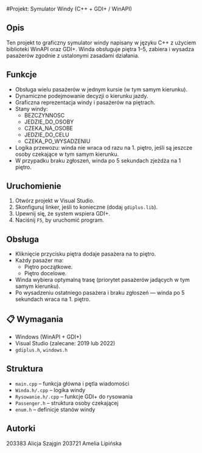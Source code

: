 #Projekt: Symulator Windy (C++ + GDI+ / WinAPI)

## Opis
Ten projekt to graficzny symulator windy napisany w języku C++ z użyciem biblioteki WinAPI oraz GDI+. Winda obsługuje piętra 1–5, zabiera i wysadza pasażerów zgodnie z ustalonymi zasadami działania.

## Funkcje

- Obsługa wielu pasażerów w jednym kursie (w tym samym kierunku).
- Dynamiczne podejmowanie decyzji o kierunku jazdy.
- Graficzna reprezentacja windy i pasażerów na piętrach.
- Stany windy:
  - BEZCZYNNOSC
  - JEDZIE_DO_OSOBY
  - CZEKA_NA_OSOBE
  - JEDZIE_DO_CELU
  - CZEKA_PO_WYSADZENIU
- Logika przewozu: winda nie wraca od razu na 1. piętro, jeśli są jeszcze osoby czekające w tym samym kierunku.
- W przypadku braku zgłoszeń, winda po 5 sekundach zjeżdża na 1 piętro.

## Uruchomienie

1. Otwórz projekt w Visual Studio.
2. Skonfiguruj linker, jeśli to konieczne (dodaj `gdiplus.lib`).
3. Upewnij się, że system wspiera GDI+.
4. Naciśnij `F5`, by uruchomić program.

## Obsługa

- Kliknięcie przycisku piętra dodaje pasażera na to piętro.
- Każdy pasażer ma:
  - Piętro początkowe.
  - Piętro docelowe.
- Winda wybiera optymalną trasę (priorytet pasażerów jadących w tym samym kierunku).
- Po wysadzeniu ostatniego pasażera i braku zgłoszeń — winda po 5 sekundach wraca na 1. piętro.

## 📋 Wymagania

- Windows (WinAPI + GDI+)
- Visual Studio (zalecane: 2019 lub 2022)
- `gdiplus.h`, `windows.h`

## Struktura

- `main.cpp` – funkcja główna i pętla wiadomości
- `Winda.h/.cpp` – logika windy
- `Rysowanie.h/.cpp` – funkcje GDI+ do rysowania
- `Passenger.h` – struktura osoby czekającej
- `enum.h` – definicje stanów windy

## Autorki

203383 Alicja Szajgin
203721 Amelia Lipińska

